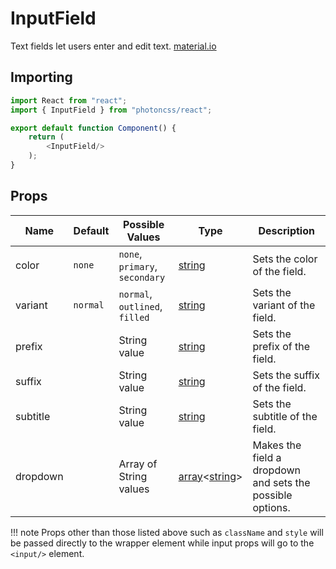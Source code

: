 # InputField
Text fields let users enter and edit text. [material.io](https://material.io/components/text-fields)

## Importing

```js hl_lines="2 6"
import React from "react";
import { InputField } from "photoncss/react";

export default function Component() {
	return (
		<InputField/>
	);
}
```

## Props
| Name | Default | Possible Values | Type | Description |
| - | - | - | - | - |
| color | `none` | `none`, `primary`, `secondary` | [string](https://developer.mozilla.org/en-US/docs/Web/JavaScript/Reference/Global_Objects/String) | Sets the color of the field. |
| variant | `normal` | `normal`, `outlined`, `filled` | [string](https://developer.mozilla.org/en-US/docs/Web/JavaScript/Reference/Global_Objects/String) | Sets the variant of the field. |
| prefix |  | String value | [string](https://developer.mozilla.org/en-US/docs/Web/JavaScript/Reference/Global_Objects/String) | Sets the prefix of the field. |
| suffix |  | String value | [string](https://developer.mozilla.org/en-US/docs/Web/JavaScript/Reference/Global_Objects/String) | Sets the suffix of the field. |
| subtitle |  | String value | [string](https://developer.mozilla.org/en-US/docs/Web/JavaScript/Reference/Global_Objects/String) | Sets the subtitle of the field. |
| dropdown |  | Array of String values | [array](https://developer.mozilla.org/en-US/docs/Web/JavaScript/Reference/Global_Objects/String)<[string](https://developer.mozilla.org/en-US/docs/Web/JavaScript/Reference/Global_Objects/Array)> | Makes the field a dropdown and sets the possible options. |

!!! note
	Props other than those listed above such as `className` and `style` will be passed directly to the wrapper element while input props will go to the `<input/>` element.
